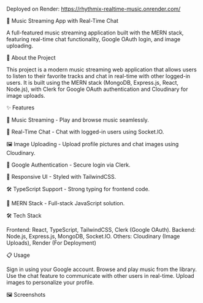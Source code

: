 Deployed on Render: https://rhythmix-realtime-music.onrender.com/

🎵 Music Streaming App with Real-Time Chat

 A full-featured music streaming application built with the MERN stack, featuring real-time chat functionality, Google OAuth login, and image uploading.

🧐 About the Project

 This project is a modern music streaming web application that allows users to listen to their favorite tracks and chat in real-time with other logged-in users. It is built using the MERN 
 stack (MongoDB, Express.js, React, Node.js), with Clerk for Google OAuth authentication and Cloudinary for image uploads.

✨ Features

 🎵 Music Streaming - Play and browse music seamlessly.

 💬 Real-Time Chat - Chat with logged-in users using Socket.IO.

 🖼 Image Uploading - Upload profile pictures and chat images using Cloudinary.

 🔐 Google Authentication - Secure login via Clerk.

 🎨 Responsive UI - Styled with TailwindCSS.

 🛠 TypeScript Support - Strong typing for frontend code.

 🚀 MERN Stack - Full-stack JavaScript solution.

🛠 Tech Stack

 Frontend: React, TypeScript, TailwindCSS, Clerk (Google OAuth).
 Backend: Node.js, Express.js, MongoDB, Socket.IO.
 Others: Cloudinary (Image Uploads), Render (For Deployment)

📋 Usage

 Sign in using your Google account.
 Browse and play music from the library.
 Use the chat feature to communicate with other users in real-time.
 Upload images to personalize your profile.

🖼 Screenshots






